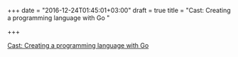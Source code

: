 +++
date = "2016-12-24T01:45:01+03:00"
draft = true
title = "Cast: Creating a programming language with Go "

+++

<p><a href="https://changelog.com/gotime/28">Cast: Creating a programming language with Go </a></p>
